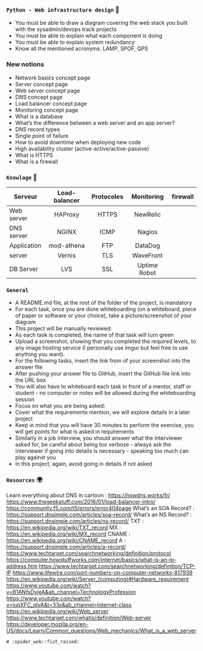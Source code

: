 ### `Python - Web infrastructure design` :dart:



 *   You must be able to draw a diagram covering the web stack you built with the sysadmin/devops track projects
 *   You must be able to explain what each component is doing
 *   You must be able to explain system redundancy
 *   Know all the mentioned acronyms: LAMP, SPOF, QPS


### New notions

-    Network basics concept page
-    Server concept page
-    Web server concept page
-    DNS concept page
-    Load balancer concept page
-    Monitoring concept page
-    What is a database
-    What’s the difference between a web server and an app server?
-    DNS record types
-    Single point of failure
-    How to avoid downtime when deploying new code
-    High availability cluster (active-active/active-passive)
-    What is HTTPS
-    What is a firewall





### `Knowlage`     :floppy_disk:

|   Serveur     | Load-balancer| Protocoles| Monitoring   | firewall|
| ------------- |:------------:|:---------:|:------------:|:--------|
|    Web server |  HAProxy     |  HTTPS    |  NewRelic    |         |
|    DNS server |  NGINX       |  ICMP     |  Nagios      |         |
|    Application|  mod-athena  |  FTP      |  DataDog     |         |
|    server     |  Vernis      |  TLS      |  WaveFront   |         |   
|    DB Server  |  LVS         |  SSL      |  Uptime Robot|         |


### ` General `


 *   A README.md file, at the root of the folder of the project, is mandatory
 *   For each task, once you are done whiteboarding (on a whiteboard, piece of paper or software or your choice), take a picture/screenshot of your diagram
 *   This project will be manually reviewed:
 *   As each task is completed, the name of that task will turn green
 *   Upload a screenshot, showing that you completed the required levels, to any image hosting service (I personally use imgur but feel free to use anything you want).
 *   For the following tasks, insert the link from of your screenshot into the answer file
 *   After pushing your answer file to GitHub, insert the GitHub file link into the URL box
 *   You will also have to whiteboard each task in front of a mentor, staff or student - no computer or notes will be allowed during the whiteboarding session
 *   Focus on what you are being asked:
 *   Cover what the requirements mention, we will explore details in a later project
 *   Keep in mind that you will have 30 minutes to perform the exercise, you will get points for what is asked in requirements
 *   Similarly in a job interview, you should answer what the interviewer asked for, be careful about being too verbose - always ask the interviewer if going into details is necessary - speaking too much can play against you
 *   In this project, again, avoid going in details if not asked



### `Resources`   :earth_africa:

Learn everything about DNS in cartoon : https://howdns.works/fr/
https://www.thegeekstuff.com/2016/01/load-balancer-intro/
https://community.f5.com/t5/errors/error404page
What’s an SOA Record? : https://support.dnsimple.com/articles/soa-record/
What’s an NS Record? : https://support.dnsimple.com/articles/ns-record/
TXT : https://en.wikipedia.org/wiki/TXT_record
MX : https://en.wikipedia.org/wiki/MX_record
CNAME : https://en.wikipedia.org/wiki/CNAME_record
A : https://support.dnsimple.com/articles/a-record/
https://www.techtarget.com/searchnetworking/definition/protocol
https://computer.howstuffworks.com/internet/basics/what-is-an-ip-address.htm
https://www.techtarget.com/searchnetworking/definition/TCP-IP
https://www.lifewire.com/port-numbers-on-computer-networks-817939
https://en.wikipedia.org/wiki/Server_(computing)#Hardware_requirement
https://www.youtube.com/watch?v=B1ANfsDyjeA&ab_channel=TechnologyProfession
https://www.youtube.com/watch?v=iuqXFC_qIvA&t=33s&ab_channel=internet-class
https://en.wikipedia.org/wiki/Web_server
https://www.techtarget.com/whatis/definition/Web-server
https://developer.mozilla.org/en-US/docs/Learn/Common_questions/Web_mechanics/What_is_a_web_server

	# :spider_web::fist_raised:

```

```
